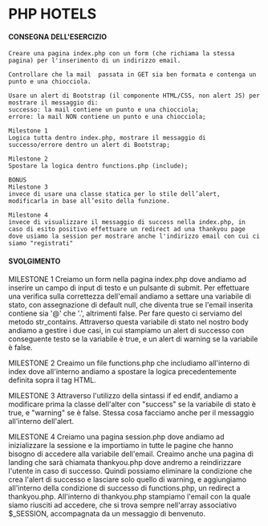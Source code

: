 # PHP HOTELS

#### CONSEGNA DELL'ESERCIZIO 

```
Creare una pagina index.php con un form (che richiama la stessa pagina) per l'inserimento di un indirizzo email.

Controllare che la mail  passata in GET sia ben formata e contenga un punto e una chiocciola.

Usare un alert di Bootstrap (il componente HTML/CSS, non alert JS) per mostrare il messaggio di:
successo: la mail contiene un punto e una chiocciola;
errore: la mail NON contiene un punto e una chiocciola;

Milestone 1
Logica tutta dentro index.php, mostrare il messaggio di successo/errore dentro un alert di Bootstrap;

Milestone 2
Spostare la logica dentro functions.php (include);

BONUS
Milestone 3
invece di usare una classe statica per lo stile dell’alert, modificarla in base all’esito della funzione.

Milestone 4
invece di visualizzare il messaggio di success nella index.php, in caso di esito positivo effettuare un redirect ad una thankyou page
dove usiamo la session per mostrare anche l'indirizzo email con cui ci siamo "registrati"
```

#### SVOLGIMENTO

MILESTONE 1
Creiamo un form nella pagina index.php dove andiamo ad inserire un campo di input di testo e un pulsante di submit.
Per effettuare una verifica sulla correttezza dell'email andiamo a settare una variabile di stato, con assegnazione di default null,
che diventa true se l'email inserita contiene sia '@' che '.', altrimenti false. Per fare questo ci serviamo del metodo str_contains.
Attraverso questa variabile di stato nel nostro body andiamo a gestire i due casi, in cui stampiamo un alert di successo con conseguente testo
se la variabile è true, e un alert di warning se la variabile è false.

MILESTONE 2
Creaimo un file functions.php che includiamo all'interno di index dove all'interno andiamo a spostare la logica precedentemente definita sopra il tag HTML.

MILESTONE 3
Attraverso l'utilizzo della sintassi if ed endif, andiamo a modificare prima la classe dell'alter con "success" se la variabile di stato è true, e "warning" se è false.
Stessa cosa facciamo anche per il messaggio all'interno dell'alert.

MILESTONE 4
Creiamo una pagina session.php dove andiamo ad inizializzare la sessione e la importiamo in tutte le pagine che hanno bisogno di accedere alla variabile dell'email.
Creaimo anche una pagina di landing che sarà chiamata thankyou.php dove andremo a reindirizzare l'utente in caso di successo. Quindi possiamo eliminare la condizione
che crea l'alert di successo e lasciare solo quello di warning, e aggiungiamo all'interno della condizione di successo di functions.php, un redirect a thankyou.php.
All'interno di thankyou.php stampiamo l'email con la quale siamo riusciti ad accedere, che si trova sempre nell'array associativo $_SESSION, accompagnata
da un messaggio di benvenuto.